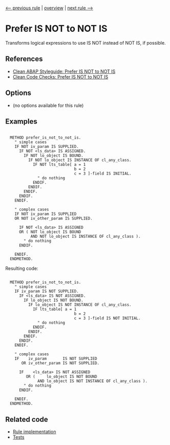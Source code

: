 [<-- previous rule](ComparisonOperatorRule.md) | [overview](../rules.md) | [next rule -->](LogicalOperatorPositionRule.md)

# Prefer IS NOT to NOT IS

Transforms logical expressions to use IS NOT instead of NOT IS, if possible.

## References

* [Clean ABAP Styleguide: Prefer IS NOT to NOT IS](https://github.com/SAP/styleguides/blob/main/clean-abap/CleanABAP.md#prefer-is-not-to-not-is)
* [Clean Code Checks: Prefer IS NOT to NOT IS](https://github.com/SAP/code-pal-for-abap/blob/master/docs/checks/prefer-is-not-to-not-is.md)

## Options

* \(no options available for this rule\)

## Examples


```ABAP

  METHOD prefer_is_not_to_not_is.
    " simple cases
    IF NOT iv_param IS SUPPLIED.
      IF NOT <ls_data> IS ASSIGNED.
        IF NOT lo_object IS BOUND.
          IF NOT lo_object IS INSTANCE OF cl_any_class.
            IF NOT lts_table[ a = 1
                              b = 2
                              c = 3 ]-field IS INITIAL.
              " do nothing
            ENDIF.
          ENDIF.
        ENDIF.
      ENDIF.
    ENDIF.

    " complex cases
    IF NOT iv_param IS SUPPLIED
    OR NOT iv_other_param IS SUPPLIED.

      IF NOT <ls_data> IS ASSIGNED
      OR ( NOT lo_object IS BOUND
           AND NOT lo_object IS INSTANCE OF cl_any_class ).
        " do nothing
      ENDIF.

    ENDIF.
  ENDMETHOD.
```

Resulting code:

```ABAP

  METHOD prefer_is_not_to_not_is.
    " simple cases
    IF iv_param IS NOT SUPPLIED.
      IF <ls_data> IS NOT ASSIGNED.
        IF lo_object IS NOT BOUND.
          IF lo_object IS NOT INSTANCE OF cl_any_class.
            IF lts_table[ a = 1
                              b = 2
                              c = 3 ]-field IS NOT INITIAL.
              " do nothing
            ENDIF.
          ENDIF.
        ENDIF.
      ENDIF.
    ENDIF.

    " complex cases
    IF    iv_param       IS NOT SUPPLIED
       OR iv_other_param IS NOT SUPPLIED.

      IF    <ls_data> IS NOT ASSIGNED
         OR (     lo_object IS NOT BOUND
              AND lo_object IS NOT INSTANCE OF cl_any_class ).
        " do nothing
      ENDIF.

    ENDIF.
  ENDMETHOD.
```

## Related code

* [Rule implementation](../../com.sap.adt.abapcleaner/src/com/sap/adt/abapcleaner/rules/syntax/NotIsRule.java)
* [Tests](../../test/com.sap.adt.abapcleaner.test/src/com/sap/adt/abapcleaner/rules/syntax/NotIsTest.java)

